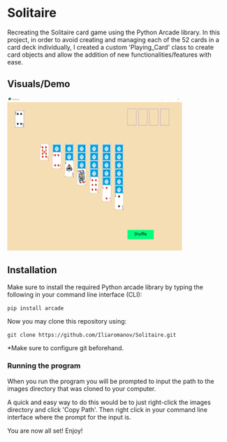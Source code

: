 # Solitaire

Recreating the Solitaire card game using the Python Arcade library. In this project, in order to avoid creating and managing each of the 52 cards in a card deck individually, I created a custom 'Playing_Card' class to create card objects and allow the addition of new functionalities/features with ease.

## Visuals/Demo
<img src="demo/gameplay1.gif" width="400" height="350" style="text-align: center" />

## Installation
Make sure to install the required Python arcade library by typing the following in your command line interface (CLI):

    pip install arcade


Now you may clone this repository using:

    git clone https://github.com/Iliaromanov/Solitaire.git

*Make sure to configure git beforehand.

### Running the program

When you run the program you will be prompted to input the path to the images directory that was cloned to your computer.

A quick and easy way to do this would be to just right-click the images directory and click 'Copy Path'. Then right click in your command line interface where the prompt for the input is.


You are now all set! Enjoy!





